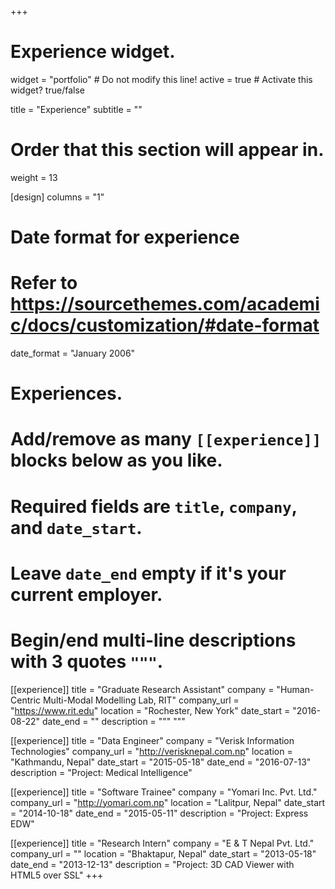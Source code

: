 +++
# Experience widget.
widget = "portfolio"  # Do not modify this line!
active = true  # Activate this widget? true/false

title = "Experience"
subtitle = ""

# Order that this section will appear in.
weight = 13

[design]
  columns = "1"

# Date format for experience
#   Refer to https://sourcethemes.com/academic/docs/customization/#date-format
date_format = "January 2006"

# Experiences.
#   Add/remove as many `[[experience]]` blocks below as you like.
#   Required fields are `title`, `company`, and `date_start`.
#   Leave `date_end` empty if it's your current employer.
#   Begin/end multi-line descriptions with 3 quotes `"""`.
  
[[experience]]
  title = "Graduate Research Assistant"
  company = "Human-Centric Multi-Modal Modelling Lab, RIT"
  company_url = "https://www.rit.edu"
  location = "Rochester, New York"
  date_start = "2016-08-22"
  date_end = ""
  description = """
  """

[[experience]]
  title = "Data Engineer"
  company = "Verisk Information Technologies"
  company_url = "http://verisknepal.com.np"
  location = "Kathmandu, Nepal"
  date_start = "2015-05-18"
  date_end = "2016-07-13"
  description = "Project: Medical Intelligence"

[[experience]]
  title = "Software Trainee"
  company = "Yomari Inc. Pvt. Ltd."
  company_url = "http://yomari.com.np"
  location = "Lalitpur, Nepal"
  date_start = "2014-10-18"
  date_end = "2015-05-11"
  description = "Project: Express EDW"

[[experience]]
  title = "Research Intern"
  company = "E & T Nepal Pvt. Ltd."
  company_url = ""
  location = "Bhaktapur, Nepal"
  date_start = "2013-05-18"
  date_end = "2013-12-13"
  description = "Project: 3D CAD Viewer with HTML5 over SSL"
+++
